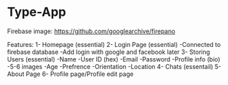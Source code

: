 # Type-App

Firebase image: https://github.com/googlearchive/firepano

Features:
1- Homepage (essential)
2- Login Page (essential)
  -Connected to firebase database
  -Add login with google and facebook later
3- Storing Users (essential)
  -Name
  -User ID (hex)
  -Email
  -Password
  -Profile info (bio)
  -5-6 images
  -Age
  -Prefrence
  -Orientation
  -Location
4- Chats (essentail)
5- About Page
6- Profile page/Profile edit page
